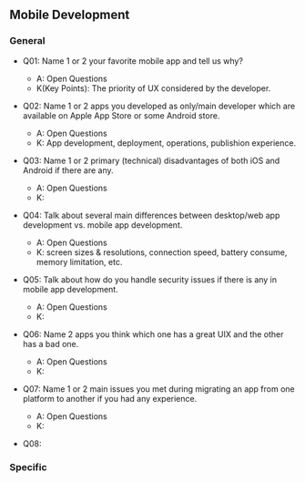 ## Mobile Development
### General
* Q01: Name 1 or 2 your favorite mobile app and tell us why?
	- A: Open Questions
	- K(Key Points): The priority of UX considered by the developer.

* Q02: Name 1 or 2 apps you developed as only/main developer which are available on Apple App Store or some Android store.
	- A: Open Questions
	- K: App development, deployment, operations, publishion experience.

* Q03: Name 1 or 2 primary (technical) disadvantages of both iOS and Android if there are any.
	- A: Open Questions
	- K: 

* Q04: Talk about several main differences between desktop/web app development vs. mobile app development.
	- A: Open Questions
	- K: screen sizes & resolutions, connection speed, battery consume, memory limitation, etc.

* Q05: Talk about how do you handle security issues if there is any in mobile app development.
	- A: Open Questions
	- K: 

* Q06: Name 2 apps you think which one has a great UIX and the other has a bad one.
	- A: Open Questions
	- K: 

* Q07: Name 1 or 2 main issues you met during migrating an app from one platform to another if you had any experience.
	- A: Open Questions
	- K: 

* Q08: 

### Specific

